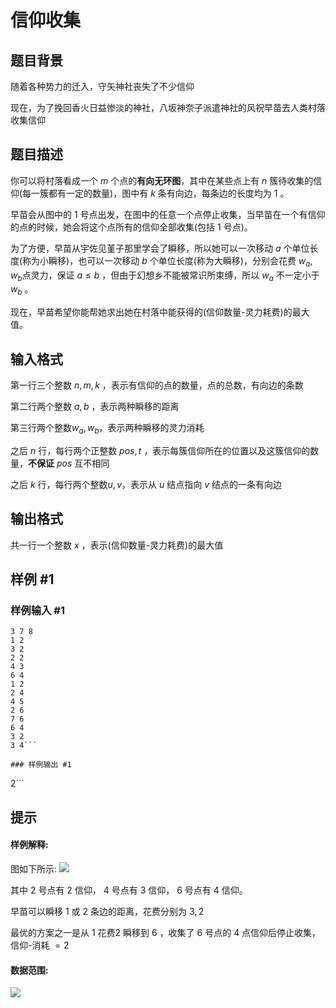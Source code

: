 # 信仰收集

## 题目背景

随着各种势力的迁入，守矢神社丧失了不少信仰  

现在，为了挽回香火日益惨淡的神社，八坂神奈子派遣神社的风祝早苗去人类村落收集信仰

## 题目描述

你可以将村落看成一个 $m$ 个点的**有向无环图**，其中在某些点上有 $n$ 簇待收集的信仰(每一簇都有一定的数量)，图中有 $k$ 条有向边，每条边的长度均为 $1$ 。   

早苗会从图中的 $1$ 号点出发，在图中的任意一个点停止收集，当早苗在一个有信仰的点的时候，她会将这个点所有的信仰全部收集(包括 $1$ 号点)。  

为了方便，早苗从宇佐见堇子那里学会了瞬移，所以她可以一次移动 $a$ 个单位长度(称为小瞬移)，也可以一次移动 $b$ 个单位长度(称为大瞬移)，分别会花费 $w_a,w_b$点灵力，保证 $a≤b$ ，但由于幻想乡不能被常识所束缚，所以 $w_a$ 不一定小于 $w_b$ 。 

现在，早苗希望你能帮她求出她在村落中能获得的(信仰数量-灵力耗费)的最大值。  

    

## 输入格式

第一行三个整数 $n,m,k$ ，表示有信仰的点的数量，点的总数，有向边的条数  

第二行两个整数 $a,b$ ，表示两种瞬移的距离   

第三行两个整数$w_a,w_b$，表示两种瞬移的灵力消耗  

之后 $n$ 行，每行两个正整数 $pos,t$ ，表示每簇信仰所在的位置以及这簇信仰的数量，**不保证** $pos$ 互不相同  

之后 $k$ 行，每行两个整数$u,v$，表示从 $u$ 结点指向 $v$ 结点的一条有向边  
  


## 输出格式

共一行一个整数 $x$ ，表示(信仰数量-灵力耗费)的最大值  

## 样例 #1

### 样例输入 #1
```
3 7 8
1 2
3 2
2 2
4 3
6 4
1 2
2 4
4 5
2 6
7 6
6 4
3 2
3 4```

### 样例输出 #1

```
2```

## 提示

#### 样例解释:  

图如下所示:
![](https://cdn.luogu.com.cn/upload/pic/34550.png)   

其中 $2$ 号点有 $2$ 信仰， $4$ 号点有 $3$ 信仰， $6$ 号点有 $4$ 信仰。  

早苗可以瞬移 $1$ 或 $2$ 条边的距离，花费分别为 $3,2$   

最优的方案之一是从 $1$ 花费$2$ 瞬移到 $6$ ，收集了 $6$ 号点的 $4$ 点信仰后停止收集，信仰-消耗 $=2$     

#### 数据范围:  

![](https://cdn.luogu.com.cn/upload/pic/34566.png)
